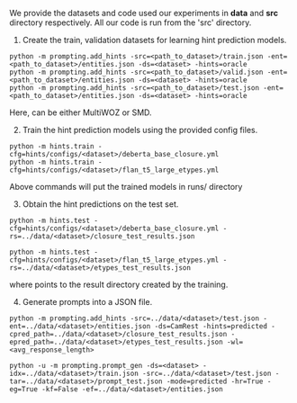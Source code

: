 We provide the datasets and code used our experiments in <b>data</b> and <b>src</b> directory respectively. All our code is run from the 'src' directory.

1. Create the train, validation datasets for learning hint prediction models.
```
python -m prompting.add_hints -src=<path_to_dataset>/train.json -ent=<path_to_dataset>/entities.json -ds=<dataset> -hints=oracle
python -m prompting.add_hints -src=<path_to_dataset>/valid.json -ent=<path_to_dataset>/entities.json -ds=<dataset> -hints=oracle
python -m prompting.add_hints -src=<path_to_dataset>/test.json -ent=<path_to_dataset>/entities.json -ds=<dataset> -hints=oracle
```
Here, <dataset> can be either MultiWOZ or SMD.

2. Train the hint prediction models using the provided config files.
```
python -m hints.train -cfg=hints/configs/<dataset>/deberta_base_closure.yml
python -m hints.train -cfg=hints/configs/<dataset>/flan_t5_large_etypes.yml
```
Above commands will put the trained models in runs/ directory

3. Obtain the hint predictions on the test set.
```
python -m hints.test -cfg=hints/configs/<dataset>/deberta_base_closure.yml -rs=../data/<dataset>/closure_test_results.json

python -m hints.test -cfg=hints/configs/<dataset>/flan_t5_large_etypes.yml -rs=../data/<dataset>/etypes_test_results.json
```
where <model> points to the result directory created by the training.

4. Generate prompts into a JSON file.
```
python -m prompting.add_hints -src=../data/<dataset>/test.json -ent=../data/<dataset>/entities.json -ds=CamRest -hints=predicted -cpred_path=../data/<dataset>/closure_test_results.json -epred_path=../data/<dataset>/etypes_test_results.json -wl=<avg_response_length>

python -u -m prompting.prompt_gen -ds=<dataset> -idx=../data/<dataset>/train.json -src=../data/<dataset>/test.json -tar=../data/<dataset>/prompt_test.json -mode=predicted -hr=True -eg=True -kf=False -ef=../data/<dataset>/entities.json
```
